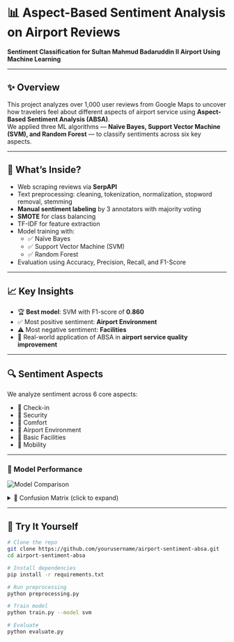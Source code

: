 # 📊 Aspect-Based Sentiment Analysis on Airport Reviews  
**Sentiment Classification for Sultan Mahmud Badaruddin II Airport Using Machine Learning**

---

## ✨ Overview
This project analyzes over 1,000 user reviews from Google Maps to uncover how travelers feel about different aspects of airport service using **Aspect-Based Sentiment Analysis (ABSA)**.  
We applied three ML algorithms — **Naïve Bayes, Support Vector Machine (SVM), and Random Forest** — to classify sentiments across six key aspects.

---

## 🧠 What’s Inside?
- Web scraping reviews via **SerpAPI**
- Text preprocessing: cleaning, tokenization, normalization, stopword removal, stemming
- **Manual sentiment labeling** by 3 annotators with majority voting
- **SMOTE** for class balancing
- TF-IDF for feature extraction
- Model training with:
  - ✅ Naïve Bayes  
  - ✅ Support Vector Machine (SVM)  
  - ✅ Random Forest
- Evaluation using Accuracy, Precision, Recall, and F1-Score

---

## 📈 Key Insights
- 🏆 **Best model**: SVM with F1-score of **0.860**
- ✅ Most positive sentiment: **Airport Environment**
- ⚠️ Most negative sentiment: **Facilities**
- 📌 Real-world application of ABSA in **airport service quality improvement**

---

## 🔍 Sentiment Aspects
We analyze sentiment across 6 core aspects:
- 🛫 Check-in  
- 🔐 Security  
- 💺 Comfort  
- 🌿 Airport Environment  
- 🧼 Basic Facilities  
- 🚶 Mobility

---

### 🧠 Model Performance  
![Model Comparison]([./assets/model-performance.png](https://drive.google.com/file/d/1xPUiMHFUa4lmiz8SLoB6pbUk7gE9ftQH/view?usp=sharing))

<details>
  <summary>📌 Confusion Matrix (click to expand)</summary>

  ![Naive Bayes](./assets/confusion-naive-bayes.png)  
  ![SVM]([./assets/confusion-svm.png](https://drive.google.com/file/d/1_bKFq0iSypaRorDHr-nko2Hd1hTerq6J/view?usp=drive_link))  
  ![Random Forest]([./assets/confusion-rf.png](https://drive.google.com/file/d/1dtZ5TsVmTkZiKztnro4Hzc9D3j3Ytxn3/view?usp=sharing))
</details>

---

## 🚀 Try It Yourself

```bash
# Clone the repo
git clone https://github.com/yourusername/airport-sentiment-absa.git
cd airport-sentiment-absa

# Install dependencies
pip install -r requirements.txt

# Run preprocessing
python preprocessing.py

# Train model
python train.py --model svm

# Evaluate
python evaluate.py
